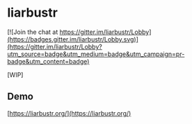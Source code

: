 # liarbustr

[![Join the chat at https://gitter.im/liarbustr/Lobby](https://badges.gitter.im/liarbustr/Lobby.svg)](https://gitter.im/liarbustr/Lobby?utm_source=badge&utm_medium=badge&utm_campaign=pr-badge&utm_content=badge)

[WIP]

## Demo

[https://liarbustr.org/](https://liarbustr.org/)
